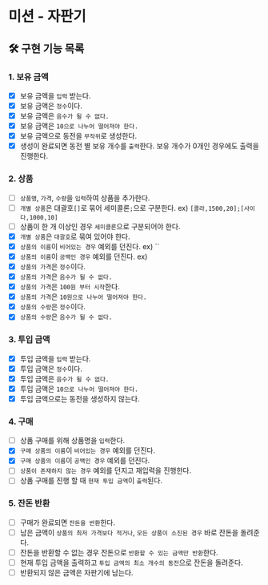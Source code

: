 # 미션 - 자판기

## 🛠 구현 기능 목록

### 1. 보유 금액
 * [x] 보유 금액을 `입력` 받는다.
 * [x] 보유 금액은 `정수`이다.
 * [x] 보유 금액은 `음수가 될 수 없다.`
 * [x] 보유 금액은 `10으로 나누어 떨어져야 한다.`
 * [x] 보유 금액으로 동전을 `무작위`로 생성한다.
 * [x] 생성이 완료되면 동전 별 보유 개수를 `출력`한다. 보유 개수가 0개인 경우에도 출력을 진행한다.

### 2. 상품
 * [ ] `상품명`, `가격`, `수량`을 `입력`하여 상품을 추가한다.
 * [ ] `개별 상품`은 대괄호`[]`로 묶어 세미콜론`;`으로 구분한다. ex) `[콜라,1500,20];[사이다,1000,10]`
 * [ ] 상품이 한 개 이상인 경우 `세미콜론`으로 구분되어야 한다.
 * [x] `개별 상품`은 `대괄호`로 묶여 있어야 한다.
 * [x] `상품의 이름`이 `비어있는 경우` 예외를 던진다. ex) ``
 * [x] `상품의 이름`이 `공백인 경우` 예외를 던진다. ex) ` `
 * [x] `상품의 가격`은 `정수`이다.
 * [x] `상품의 가격`은 `음수가 될 수 없다.`
 * [x] `상품의 가격`은 `100원 부터 시작`한다.
 * [x] `상품의 가격`은 `10원으로 나누어 떨어져야 한다.`
 * [x] `상품의 수량`은 `정수`이다.
 * [x] `상품의 수량`은 `음수가 될 수 없다.`

### 3. 투입 금액
 * [x] 투입 금액을 `입력` 받는다.
 * [x] 투입 금액은 `정수`이다.
 * [x] 투입 금액은 `음수가 될 수 없다.`
 * [x] 투입 금액은 `10으로 나누어 떨어져야 한다.`
 * [x] 투입 금액으로는 동전을 생성하지 않는다.

### 4. 구매
 * [ ] 상품 구매를 위해 상품명을 `입력`한다.
 * [x] `구매 상품의 이름`이 `비어있는 경우` 예외를 던진다.
 * [x] `구매 상품의 이름`이 `공백인 경우` 예외를 던진다.
 * [ ] `상품이 존재하지 않는 경우` 예외를 던지고 재입력을 진행한다.
 * [ ] 상품 구매를 진행 할 때 `현재 투입 금액`이 `출력`된다.

### 5. 잔돈 반환
 * [ ] 구매가 완료되면 `잔돈을 반환`한다.
 * [ ] 남은 금액이 `상품의 최저 가격보다 적거나`, `모든 상품이 소진된 경우` 바로 잔돈을 돌려준다.
 * [ ] 잔돈을 반환할 수 없는 경우 잔돈으로 `반환할 수 있는 금액만 반환`한다.
 * [ ] 현재 투입 금액을 출력하고 `투입 금액의 최소 개수의 동전`으로 잔돈을 돌려준다.
 * [ ] 반환되지 않은 금액은 자판기에 남는다.